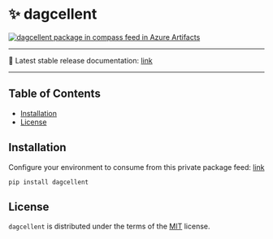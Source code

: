# ✨ dagcellent

[![dagcellent package in compass feed in Azure Artifacts](https://feeds.dev.azure.com/dfds/c01c6e13-d14f-4e38-a24b-bffc2a07507c/_apis/public/Packaging/Feeds/compass/Packages/aa995318-d887-48f6-a3e4-ec396267eaa9/Badge)](https://dev.azure.com/dfds/The%20Compass/_artifacts/feed/compass/PyPI/dagcellent?preferRelease=true)



---

📜 Latest stable release documentation: [link](https://compass.dfds.cloud/dagcellent/)

---



## Table of Contents

- [Installation](#installation)
- [License](#license)


## Installation

Configure your environment to consume from this private package feed: [link](https://dev.azure.com/dfds/The%20Compass/_artifacts/feed/compass/PyPI/dagcellent/)

```console
pip install dagcellent
```

## License

`dagcellent` is distributed under the terms of the [MIT](https://spdx.org/licenses/MIT.html) license.


